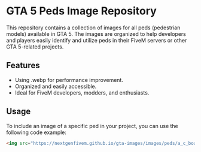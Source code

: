# GTA 5 Peds Image Repository

This repository contains a collection of images for all peds (pedestrian models) available in GTA 5. The images are organized to help developers and players easily identify and utilize peds in their FiveM servers or other GTA 5-related projects.

## Features
- Using .webp for performance improvement.
- Organized and easily accessible.
- Ideal for FiveM developers, modders, and enthusiasts.

## Usage
To include an image of a specific ped in your project, you can use the following code example:

```html
<img src="https://nextgenfivem.github.io/gta-images/images/peds/a_c_boar.webp" alt="VILDSVINJÄVL" >
